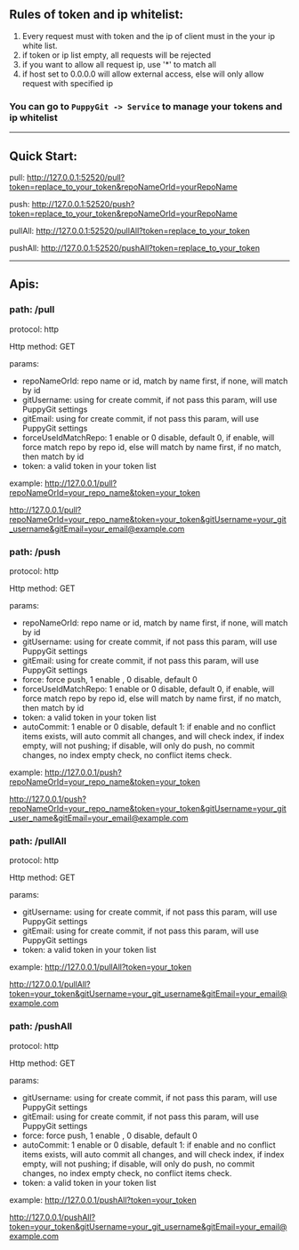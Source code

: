 ## Rules of token and ip whitelist:
1. Every request must with token and the ip of client must in the your ip white list.
2. if token or ip list empty, all requests will be rejected
3. if you want to allow all request ip, use '*' to match all
4. if host set to 0.0.0.0 will allow external access, else will only allow request with specified ip

### You can go to `PuppyGit -> Service` to manage your tokens and ip whitelist  

---

## Quick Start:
pull: http://127.0.0.1:52520/pull?token=replace_to_your_token&repoNameOrId=yourRepoName

push: http://127.0.0.1:52520/push?token=replace_to_your_token&repoNameOrId=yourRepoName

pullAll: http://127.0.0.1:52520/pullAll?token=replace_to_your_token

pushAll: http://127.0.0.1:52520/pushAll?token=replace_to_your_token

---

## Apis:
### path: /pull

protocol: http

Http method: GET

params:
- repoNameOrId: repo name or id, match by name first, if none, will match by id
- gitUsername: using for create commit, if not pass this param, will use PuppyGit settings
- gitEmail: using for create commit, if not pass this param, will use PuppyGit settings
- forceUseIdMatchRepo: 1 enable or 0 disable, default 0, if enable, will force match repo by repo id, else will match by name first, if no match, then match by id
- token: a valid token in your token list

example:
http://127.0.0.1/pull?repoNameOrId=your_repo_name&token=your_token

http://127.0.0.1/pull?repoNameOrId=your_repo_name&token=your_token&gitUsername=your_git_username&gitEmail=your_email@example.com



### path: /push

protocol: http

Http method: GET

params:
- repoNameOrId: repo name or id, match by name first, if none, will match by id
- gitUsername: using for create commit, if not pass this param, will use PuppyGit settings
- gitEmail: using for create commit, if not pass this param, will use PuppyGit settings
- force: force push, 1 enable , 0 disable, default 0
- forceUseIdMatchRepo: 1 enable or 0 disable, default 0, if enable, will force match repo by repo id, else will match by name first, if no match, then match by id
- token: a valid token in your token list
- autoCommit: 1 enable or 0 disable, default 1: if enable and no conflict items exists, will auto commit all changes, and will check index, if index empty, will not pushing; if disable, will only do push, no commit changes, no index empty check, no conflict items check.

example:
http://127.0.0.1/push?repoNameOrId=your_repo_name&token=your_token

http://127.0.0.1/push?repoNameOrId=your_repo_name&token=your_token&gitUsername=your_git_user_name&gitEmail=your_email@example.com



### path: /pullAll

protocol: http

Http method: GET

params:
- gitUsername: using for create commit, if not pass this param, will use PuppyGit settings
- gitEmail: using for create commit, if not pass this param, will use PuppyGit settings
- token: a valid token in your token list


example:
http://127.0.0.1/pullAll?token=your_token

http://127.0.0.1/pullAll?token=your_token&gitUsername=your_git_username&gitEmail=your_email@example.com



### path: /pushAll

protocol: http

Http method: GET

params:
- gitUsername: using for create commit, if not pass this param, will use PuppyGit settings
- gitEmail: using for create commit, if not pass this param, will use PuppyGit settings
- force: force push, 1 enable , 0 disable, default 0
- autoCommit: 1 enable or 0 disable, default 1: if enable and no conflict items exists, will auto commit all changes, and will check index, if index empty, will not pushing; if disable, will only do push, no commit changes, no index empty check, no conflict items check.
- token: a valid token in your token list


example:
http://127.0.0.1/pushAll?token=your_token

http://127.0.0.1/pushAll?token=your_token&gitUsername=your_git_username&gitEmail=your_email@example.com
